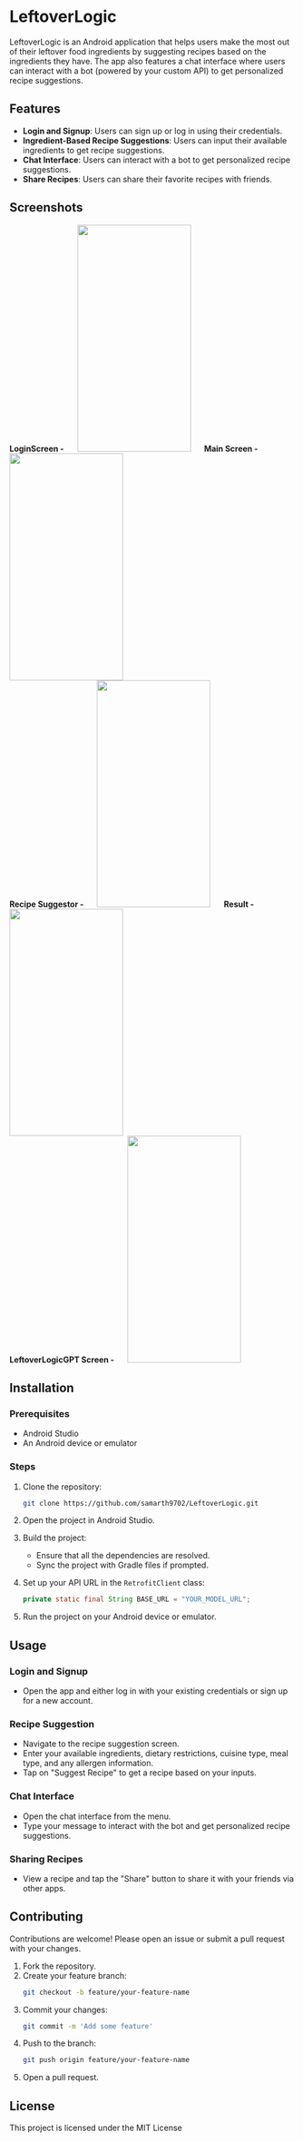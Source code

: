 # LeftoverLogic

LeftoverLogic is an Android application that helps users make the most out of their leftover food ingredients by suggesting recipes based on the ingredients they have. The app also features a chat interface where users can interact with a bot (powered by your custom API) to get personalized recipe suggestions.

## Features

- **Login and Signup**: Users can sign up or log in using their credentials.
- **Ingredient-Based Recipe Suggestions**: Users can input their available ingredients to get recipe suggestions.
- **Chat Interface**: Users can interact with a bot to get personalized recipe suggestions.
- **Share Recipes**: Users can share their favorite recipes with friends.

## Screenshots

**LoginScreen -** &nbsp;&nbsp;&nbsp;&nbsp;
<img src="https://github.com/samarth9702/LeftoverLogic/assets/138648292/542deaca-530a-4d6a-9bac-618ede9c1120" width="200" height="400">
&nbsp;&nbsp;&nbsp;&nbsp;
**Main Screen -** &nbsp;&nbsp;&nbsp;&nbsp;
<img src="https://github.com/samarth9702/LeftoverLogic/assets/138648292/822b4598-ba4d-46c1-a096-ed1910effe66" width="200" height="400">
<br/>
**Recipe Suggestor -** &nbsp;&nbsp;&nbsp;&nbsp;
<img src="https://github.com/samarth9702/LeftoverLogic/assets/138648292/977d96cd-8b7c-4910-8971-1c7ed33bbeee" width="200" height="400">
&nbsp;&nbsp;&nbsp;&nbsp;
**Result -**
&nbsp;&nbsp;&nbsp;&nbsp;
<img src="https://github.com/samarth9702/LeftoverLogic/assets/138648292/1823be4b-edfb-47c5-a87a-5ad5e10d84a9" width="200" height="400">
<br/>
**LeftoverLogicGPT Screen -**
&nbsp;&nbsp;&nbsp;&nbsp;
<img src="https://github.com/samarth9702/LeftoverLogic/assets/138648292/63fd5d23-7e1b-4b2e-a12c-5a4b8cddb395" width="200" height="400">

## Installation

### Prerequisites

- Android Studio
- An Android device or emulator

### Steps

1. Clone the repository:
   ```bash
   git clone https://github.com/samarth9702/LeftoverLogic.git
   ```

2. Open the project in Android Studio.

3. Build the project:
   - Ensure that all the dependencies are resolved.
   - Sync the project with Gradle files if prompted.

4. Set up your API URL in the `RetrofitClient` class:
   ```java
   private static final String BASE_URL = "YOUR_MODEL_URL";
   ```

5. Run the project on your Android device or emulator.

## Usage

### Login and Signup

- Open the app and either log in with your existing credentials or sign up for a new account.

### Recipe Suggestion

- Navigate to the recipe suggestion screen.
- Enter your available ingredients, dietary restrictions, cuisine type, meal type, and any allergen information.
- Tap on "Suggest Recipe" to get a recipe based on your inputs.

### Chat Interface

- Open the chat interface from the menu.
- Type your message to interact with the bot and get personalized recipe suggestions.

### Sharing Recipes

- View a recipe and tap the "Share" button to share it with your friends via other apps.


## Contributing

Contributions are welcome! Please open an issue or submit a pull request with your changes.

1. Fork the repository.
2. Create your feature branch:
   ```bash
   git checkout -b feature/your-feature-name
   ```
3. Commit your changes:
   ```bash
   git commit -m 'Add some feature'
   ```
4. Push to the branch:
   ```bash
   git push origin feature/your-feature-name
   ```
5. Open a pull request.

## License

This project is licensed under the MIT License
